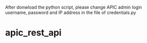 
After donwload the python script, please change APIC admin login username, password and IP address in the file of credentials.py


# apic_rest_api
